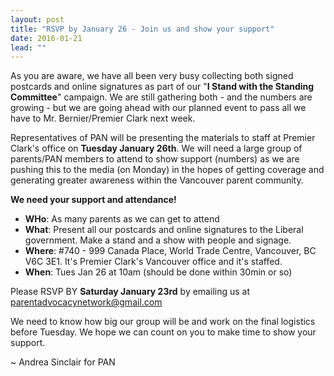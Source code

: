 ```yaml
---
layout: post
title: "RSVP by January 26 - Join us and show your support"
date: 2016-01-21
lead: ""
---
```


As you are aware, we have all been very busy collecting both signed postcards and online signatures as part of our "**I Stand with the Standing Committee**" campaign. We are still gathering both - and the numbers are growing - but we are going ahead with our planned event to pass all we have to Mr. Bernier/Premier Clark next week.

Representatives of PAN will be presenting the materials to staff at Premier Clark's office on **Tuesday January 26th**. We will need a large group of parents/PAN members to attend to show support (numbers) as we are pushing this to the media (on Monday) in the hopes of getting coverage and generating greater awareness within the Vancouver parent community.

**We need your support and attendance!**
* **WHo**: As many parents as we can get to attend
* **What**: Present all our postcards and online signatures to the Liberal government. Make a stand and a show with people and signage.
* **Where**: #740 - 999 Canada Place, World Trade Centre, Vancouver, BC  V6C 3E1. It's Premier Clark's Vancouver office and it's staffed. 
* **When**: Tues Jan 26 at 10am (should be done within 30min or so)

Please RSVP BY **Saturday January 23rd** by emailing us at [parentadvocacynetwork@gmail.com](mailto:parentadvocacynetwork@gmail.com)

We need to know how big our group will be and work on the final logistics before Tuesday. We hope we can count on you to make time to show your support.

~ Andrea Sinclair for PAN
